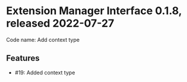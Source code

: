 # Extension Manager Interface 0.1.8, released 2022-07-27

Code name: Add context type

## Features

* #19: Added context type
